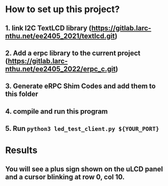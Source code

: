 # How to set up this project?

## 1. link I2C TextLCD library (https://gitlab.larc-nthu.net/ee2405_2021/textlcd.git)

## 2. Add a erpc library to the current project (https://gitlab.larc-nthu.net/ee2405_2022/erpc_c.git)

## 3. Generate eRPC Shim Codes and add them to this folder

## 4. compile and run this program

## 5. Run `python3 led_test_client.py ${YOUR_PORT}`

# Results

## You will see a plus sign shown on the uLCD panel and a cursor blinking at row 0, col 10.
